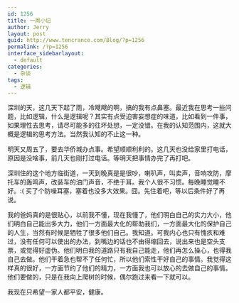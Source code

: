```yaml
---
id: 1256
title: 一周小记
author: Jerry
layout: post
guid: http://www.tencrance.com/Blog/?p=1256
permalink: /?p=1256
interface_sidebarlayout:
  - default
categories:
  - 杂谈
tags:
  - 逻辑
---
```

深圳的天，这几天下起了雨，冷飕飕的啊，搞的我有点鼻塞。最近我在思考一些问题，比如逻辑，什么是逻辑呢？其实有点受迫害妄想症的味道，比如看到一件事，如果理性去思考，请尽可能多的往坏处想，一定没错。在我的认知范围内，这就大概是逻辑的思考方法。当然我认知的不止这一种。

明天又周五了，要去华侨城办点事。希望顺顺利利的。这几天也没给家里打电话，原因是没啥事，前几天也刚打过电话。等明天把事情办完了再打吧。

深圳住的这个地方临街道，一天到晚真是是很吵，喇叭声，叫卖声，音响攻防，摩托车的轰鸣声，改装车的油门声音，不绝于耳。我个人很不习惯。每晚睡觉睡不好。:( 买了个防噪耳塞，塞着也没多大效果。囧。先住着吧，等以后条件好了再说。

我的爸妈真的是很贴心，以前我不懂，现在我懂了，他们明白自己的实力大小，他们明白自己能出多大力，他们一方面最大化的帮助我们，一方面最大化的保护自己的人生，当然有时候是牺牲了很多他们自己。我知道。可我内心也只有愧疚和难过，没有任何可以使出的办法，到嘴边的话也不由得缩回去，说出来也是空头支票，或觉得好虚伪。他们明白我的道路只有我自己能走，他们再怎么操心，也得我自己去做。他们干着急也帮不了任何忙，所以他们索性干好自己的事情。我觉得这样真的很好，一方面节约了他们的精力，一方面我也可以放心的去做自己的事情。他们要做的，只是在我向上爬树的时候，偶尔跑过来看一下就可以。

我现在只希望一家人都平安，健康。